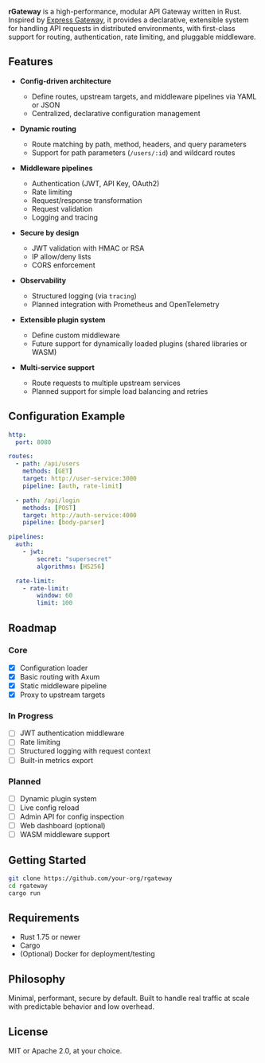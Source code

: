 **rGateway** is a high-performance, modular API Gateway written in Rust. Inspired by [Express Gateway](https://www.express-gateway.io/), it provides a declarative, extensible system for handling API requests in distributed environments, with first-class support for routing, authentication, rate limiting, and pluggable middleware.

## Features

- **Config-driven architecture**
    - Define routes, upstream targets, and middleware pipelines via YAML or JSON
    - Centralized, declarative configuration management

- **Dynamic routing**
    - Route matching by path, method, headers, and query parameters
    - Support for path parameters (`/users/:id`) and wildcard routes

- **Middleware pipelines**
    - Authentication (JWT, API Key, OAuth2)
    - Rate limiting
    - Request/response transformation
    - Request validation
    - Logging and tracing

- **Secure by design**
    - JWT validation with HMAC or RSA
    - IP allow/deny lists
    - CORS enforcement

- **Observability**
    - Structured logging (via `tracing`)
    - Planned integration with Prometheus and OpenTelemetry

- **Extensible plugin system**
    - Define custom middleware
    - Future support for dynamically loaded plugins (shared libraries or WASM)

- **Multi-service support**
    - Route requests to multiple upstream services
    - Planned support for simple load balancing and retries

## Configuration Example

```yaml
http:
  port: 8080

routes:
  - path: /api/users
    methods: [GET]
    target: http://user-service:3000
    pipeline: [auth, rate-limit]

  - path: /api/login
    methods: [POST]
    target: http://auth-service:4000
    pipeline: [body-parser]

pipelines:
  auth:
    - jwt:
        secret: "supersecret"
        algorithms: [HS256]

  rate-limit:
    - rate-limit:
        window: 60
        limit: 100
```

## Roadmap

### Core
- [x] Configuration loader
- [x] Basic routing with Axum
- [x] Static middleware pipeline
- [x] Proxy to upstream targets

### In Progress
- [ ] JWT authentication middleware
- [ ] Rate limiting
- [ ] Structured logging with request context
- [ ] Built-in metrics export

### Planned
- [ ] Dynamic plugin system
- [ ] Live config reload
- [ ] Admin API for config inspection
- [ ] Web dashboard (optional)
- [ ] WASM middleware support

## Getting Started

```bash
git clone https://github.com/your-org/rgateway
cd rgateway
cargo run
```

## Requirements

- Rust 1.75 or newer
- Cargo
- (Optional) Docker for deployment/testing

## Philosophy

Minimal, performant, secure by default. Built to handle real traffic at scale with predictable behavior and low overhead.

## License

MIT or Apache 2.0, at your choice.
